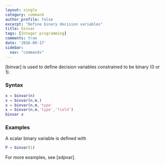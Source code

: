 ```yaml
---
layout: single
category: command
author_profile: false
excerpt: "Define binary decision variables"
title: binvar
tags: [Integer programming]
comments: true
date: '2016-09-17'
sidebar:
  nav: "commands"
---
```


[binvar] is used to define decision variables constrained to be binary (0 or 1).

### Syntax

````matlab
x = binvar(n)
x = binvar(n,m,)
x = binvar(n,m,'type'
x = binvar(n,m,'type','field')
binvar x
````

### Examples

A scalar binary variable is defined with

````matlab
P = binvar(1)
````

For more examples, see [sdpvar].
